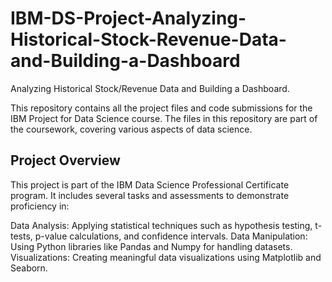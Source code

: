 # IBM-DS-Project-Analyzing-Historical-Stock-Revenue-Data-and-Building-a-Dashboard
Analyzing Historical Stock/Revenue Data and Building a Dashboard.

This repository contains all the project files and code submissions for the IBM Project for Data Science course. The files in this repository are part of the coursework, covering various aspects of data science.

## Project Overview
This project is part of the IBM Data Science Professional Certificate program. It includes several tasks and assessments to demonstrate proficiency in:

Data Analysis: Applying statistical techniques such as hypothesis testing, t-tests, p-value calculations, and confidence intervals.
Data Manipulation: Using Python libraries like Pandas and Numpy for handling datasets.
Visualizations: Creating meaningful data visualizations using Matplotlib and Seaborn.

